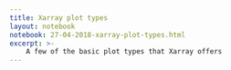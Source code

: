 ```yaml
---
title: Xarray plot types
layout: notebook
notebook: 27-04-2018-xarray-plot-types.html
excerpt: >-
    A few of the basic plot types that Xarray offers
---
```

